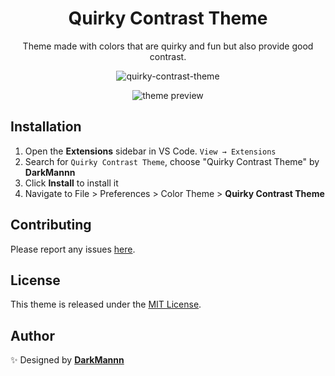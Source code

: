 <div align="center">

# Quirky Contrast Theme

Theme made with colors that are quirky and fun but also provide good contrast.

![quirky-contrast-theme](https://drive.google.com/uc?export=view&id=1CeNN-SB6oHTR0rxZoIsrUeZ_9dDKjqSK)

![theme preview](https://drive.google.com/uc?export=view&id=1Qb31PeoFycLd83Un7oDktk90ES7UKsXR)

</div>

## Installation

1. Open the **Extensions** sidebar in VS Code. `View → Extensions`
1. Search for `Quirky Contrast Theme`, choose "Quirky Contrast Theme" by **DarkMannn**
1. Click **Install** to install it
1. Navigate to File > Preferences > Color Theme > **Quirky Contrast Theme**

## Contributing

Please report any issues [here](https://github.com/DarkMannn/quirky-contrast-vscode-theme/issues).

## License

This theme is released under the [MIT License](https://github.com/DarkMannn/quirky-contrast-vscode-theme/blob/main/LICENSE.md).

## Author

✨ Designed by **[DarkMannn](https://darkmannn.dev)**
